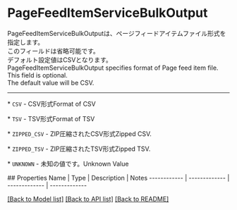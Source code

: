 # PageFeedItemServiceBulkOutput

<div lang=\"ja\">PageFeedItemServiceBulkOutputは、ページフィードアイテムファイル形式を指定します。<br> このフィールドは省略可能です。<br>デフォルト設定値はCSVとなります。</div> <div lang=\"en\">PageFeedItemServiceBulkOutput specifies format of Page feed item file.<br> This field is optional.<br> The default value will be CSV.</div> <hr> <p>* <code>CSV</code> - <span lang=\"ja\">CSV形式</span><span lang=\"en\">Format of CSV</span></p> <p>* <code>TSV</code> - <span lang=\"ja\">TSV形式</span><span lang=\"en\">Format of TSV</span></p> <p>* <code>ZIPPED_CSV</code> - <span lang=\"ja\">ZIP圧縮されたCSV形式</span><span lang=\"en\">Zipped CSV.</span></p> <p>* <code>ZIPPED_TSV</code> - <span lang=\"ja\">ZIP圧縮されたTSV形式</span><span lang=\"en\">Zipped TSV.</span></p> <p>* <code>UNKNOWN</code> - <span lang=\"ja\">未知の値です。</span><span lang=\"en\">Unknown Value</span></p> 
## Properties
Name | Type | Description | Notes
------------ | ------------- | ------------- | -------------

[[Back to Model list]](../README.md#documentation-for-models) [[Back to API list]](../README.md#documentation-for-api-endpoints) [[Back to README]](../README.md)


